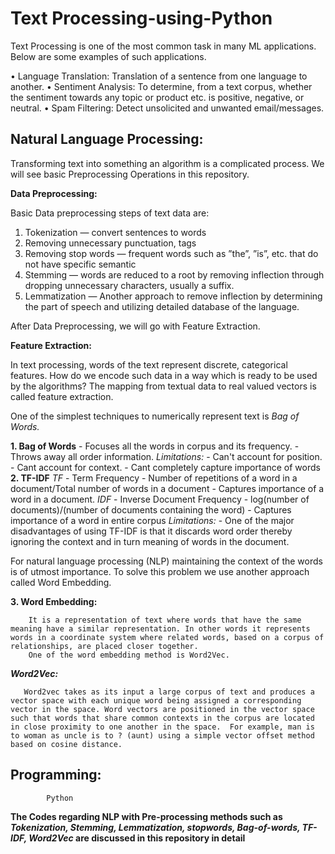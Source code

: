 # Text Processing-using-Python

Text Processing is one of the most common task in many ML applications. Below are some examples of such applications.

• Language Translation: Translation of a sentence from one language to another.
• Sentiment Analysis: To determine, from a text corpus, whether the  sentiment towards any topic or product etc. is positive, negative, or neutral.
• Spam Filtering:  Detect unsolicited and unwanted email/messages.

## Natural Language Processing:

Transforming text into something an algorithm is a complicated process. We will see basic Preprocessing Operations in this repository.

**Data Preprocessing:**

Basic Data preprocessing steps of text data are:

  1. Tokenization — convert sentences to words
  2. Removing unnecessary punctuation, tags
  3. Removing stop words — frequent words such as ”the”, ”is”, etc. that do not have specific semantic
  4. Stemming — words are reduced to a root by removing inflection through dropping unnecessary characters, usually a suffix.
  5. Lemmatization — Another approach to remove inflection by determining the part of speech and utilizing detailed database of the language.
  
After Data Preprocessing, we will go with Feature Extraction.

**Feature Extraction:**

In text processing, words of the text represent discrete, categorical features. How do we encode such data in a way which is ready to be used by the algorithms? The mapping from textual data to real valued vectors is called feature extraction.

One of the simplest techniques to numerically represent text is *Bag of Words.*

   **1. Bag of Words**
            - Focuses all the words in corpus and its frequency.
            - Throws away all order information.
            *Limitations:*
            - Can't account for position.
            - Cant account for context.
            - Cant completely capture importance of words
    **2. TF-IDF**
            *TF*
            - Term Frequency
            - Number of repetitions of a word in a document/Total number of words in a document
            - Captures importance of a word in a document.
            *IDF*
            - Inverse Document Frequency
            - log(number of documents)/(number of documents containing the word)
            - Captures importance of a word in entire corpus
            *Limitations:*
            - One of the major disadvantages of using TF-IDF is that it discards word order thereby ignoring the context and in turn meaning of words in the document.
            
            
  For natural language processing (NLP) maintaining the context of the words is of utmost importance. To solve this problem we use another approach called Word Embedding.
  
   **3. Word Embedding:**
   
        It is a representation of text where words that have the same meaning have a similar representation. In other words it represents words in a coordinate system where related words, based on a corpus of relationships, are placed closer together.
        One of the word embedding method is Word2Vec.
        
        
   ***Word2Vec:***

       Word2vec takes as its input a large corpus of text and produces a vector space with each unique word being assigned a corresponding vector in the space. Word vectors are positioned in the vector space such that words that share common contexts in the corpus are located in close proximity to one another in the space.  For example, man is to woman as uncle is to ? (aunt) using a simple vector offset method based on cosine distance.
       
       
 ## Programming:
            Python
            
 **The Codes regarding NLP with Pre-processing methods such as *Tokenization, Stemming, Lemmatization, stopwords, Bag-of-words, TF-IDF, Word2Vec* are discussed in this repository in detail**
       
       
  
    
